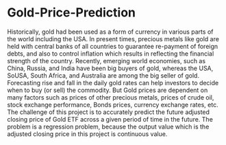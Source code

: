# Gold-Price-Prediction
Historically, gold had been used as a form of currency in various parts of the world including the USA. 
In present times, precious metals like gold are held with central banks of all countries to guarantee re-payment of foreign debts,
and also to control inflation which results in reflecting the financial strength of the country. Recently, emerging world economies, 
such as China, Russia, and India have been big buyers of gold,
whereas the USA, SoUSA, South Africa, and Australia are among the big seller of gold.
Forecasting rise and fall in the daily gold rates can help investors to decide when to buy (or sell) the commodity.
 But Gold prices are dependent on many factors such as prices of other precious metals, prices of crude oil,
 stock exchange performance, Bonds prices, currency exchange rates, etc.
The challenge of this project is to accurately predict the future adjusted closing price of Gold ETF across a given period of time in the future. 
The problem is a regression problem, because the output value which is the adjusted closing price in this project is continuous value.
